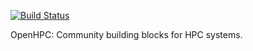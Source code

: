 [![Build Status](http://obs.koomie.com:8080/badge/badge-1.0-CentOS_7.1.png)](https://obs.koomie.com/project/show/OpenHPC:1.0:Factory)

OpenHPC: Community building blocks for HPC systems.

